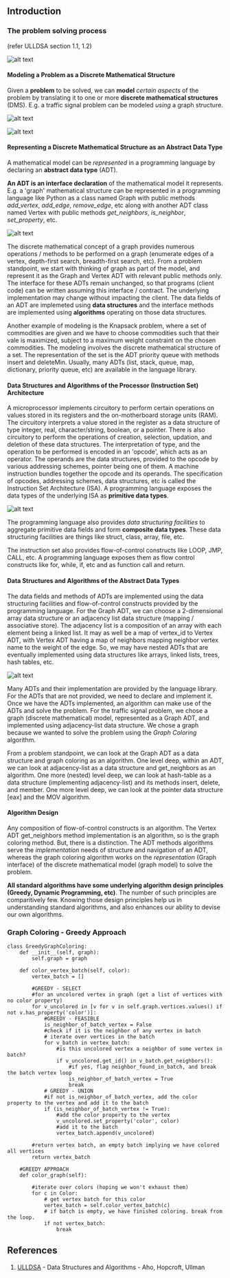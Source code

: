 ## Introduction

### The problem solving process
(refer ULLDSA section 1.1, 1.2)

![alt text](https://github.com/jeetendradhall/algorithms/raw/master/FromProblems2Instructions.png "From Problems to Machine Instructions")

#### Modeling a Problem as a Discrete Mathematical Structure

Given a **problem** to be solved, we can **model** _certain aspects_ of the problem by translating it to one or more **discrete mathematical structures** (DMS). E.g. a traffic signal problem can be modeled _using_ a graph structure.

![alt text](https://github.com/jeetendradhall/algorithms/raw/master/Intersection.png "Road intersection near JoJo's bar near Princeton University, NJ, USA")

![alt text](https://github.com/jeetendradhall/algorithms/raw/master/Graph_Model.png "graph model of the problem")

#### Representing a Discrete Mathematical Structure as an Abstract Data Type

A mathematical model can be _represented_ in a programming language by declaring an **abstract data type** (ADT).

**An ADT is an interface declaration** of the mathematical model it represents. E.g. a 'graph' mathematical structure can be represented in a programming language like Python as a class named Graph with public methods _add_vertex_, _add_edge_, _remove_edge_, etc along with another ADT class named Vertex with public methods _get_neighbors_, _is_neighbor_, _set_property_, etc.

![alt text](https://github.com/jeetendradhall/algorithms/raw/master/Graph_Vertex_ADT.png "Graph and Vertex ADTs")

The discrete mathematical concept of a graph provides numerous operations / methods to be performed on a graph (enumerate edges of a vertex, depth-first search, breadth-first search, etc). From a problem standpoint, we start with thinking of graph as part of the model, and represent it as the Graph and Vertex ADT with relevant public methods only. The interface for these ADTs remain unchanged, so that programs (client code) can be written assuming this interface / contract. The underlying implementation may change without impacting the client. The data fields of an ADT are implemeted using **data structures** and the interface methods are implemented using **algorithms** operating on those data structures.

Another example of modeling is the Knapsack problem, where a set of commodities are given and we have to choose commodities such that their vale is maximized, subject to a maximum weight constraint on the chosen commodities. The modeling involves the discrete mathematical structure of a set. The representation of the set is the ADT priority queue with methods insert and deleteMin. Usually, many ADTs (list, stack, queue, map, dictionary, priority queue, etc) are available in the language library. 

#### Data Structures and Algorithms of the Processor (Instruction Set) Architecture
A microprocessor implements circuitory to perform certain operations on values stored in its registers and the on-motherboard storage units (RAM). The circuitory interprets a value stored in the register as a data structure of type integer, real, character/string, boolean, or a pointer. There is also circuitory to perform the operations of creation, selection, updation, and deletion of these data structures. The interpretation of type, and the operation to be performed is encoded in an 'opcode', which acts as an operator. The operands are the data structures, provided to the opcode by various addressing schemes, pointer being one of them. A machine instruction bundles together the opcode and its operands. The specification of opcodes, addressing schemes, data structures, etc is called the Instruction Set Architecture (ISA). A programming language exposes the data types of the underlying ISA as **primitive data types**. 

![alt text](https://github.com/jeetendradhall/algorithms/raw/master/DataStructuresProcessorArchitecture.png "Data Structures of the Processor Architecture")

The programming language also provides _data structuring facilities_ to aggregate primitive data fields and form **composite data types**. These data structuring facilities are things like struct, class, array, file, etc.

The instruction set also provides flow-of-control constructs like LOOP, JMP, CALL, etc. A programming language exposes them as flow control constructs like for, while, if, etc and as function call and return.

#### Data Structures and Algorithms of the Abstract Data Types

The data fields and methods of ADTs are implemented using the data structuring facilities and flow-of-control constructs provided by the programming language. For the Graph ADT, we can choose a 2-dimensional array data structure or an adjacency list data structure (mapping / associative store). The adjacency list is a composition of an array with each element being a linked list. It may as well be a map of vertex_id to Vertex ADT, with Vertex ADT having a map of neighbors mapping neighbor vertex name to the weight of the edge. So, we may have nested ADTs that are eventually implemented using data structures like arrays, linked lists, trees, hash tables, etc.

![alt text](https://github.com/jeetendradhall/algorithms/raw/master/DMS-ADT-DS.png "Discrete Mathematical Structures, Abstract Data Types, and Data Structures")

Many ADTs and their implementation are provided by the language library. For the ADTs that are not provided, we need to declare and implement it. Once we have the ADTs implemented, an algorithm can make use of the ADTs and solve the problem. For the traffic signal problem, we chose a graph (discrete mathematical) model, represented as a Graph ADT, and implemented using adjacency-list data structure. We chose a graph because we wanted to solve the problem using the _Graph Coloring_ algorithm.

From a problem standpoint, we can look at the Graph ADT as a data structure and graph coloring as an algorithm. One level deep, within an ADT, we can look at adjacency-list as a data structure and get_neighbors as an algorithm. One more (nested) level deep, we can look at hash-table as a data structure (implementing adjacency-list) and its methods insert, delete, and member. One more level deep, we can look at the pointer data structure [eax] and the MOV algorithm.

#### Algorithm Design

Any composition of flow-of-control constructs is an algorithm. The Vertex ADT get_neighbors method implementation is an algorithm, so is the graph coloring method. But, there is a distinction. The ADT methods algorithms serve the _implementation_ needs of structure and navigation of an ADT, whereas the graph coloring algorithm works on the _representation_ (Graph interface) of the discrete mathematical model (graph model) to solve the problem.

**All standard algorithms have some underlying algorithm design principles (Greedy, Dynamic Programming, etc)**. The number of such principles are comparitively few. Knowing those design principles help us in understanding standard algorithms, and also enhances our ability to devise our own algorithms.

### Graph Coloring - Greedy Approach

```
class GreedyGraphColoring:
    def __init__(self, graph):
        self.graph = graph

    def color_vertex_batch(self, color):
        vertex_batch = []

        #GREEDY - SELECT
        #for an uncolored vertex in graph (get a list of vertices with no color property)
        for v_uncolored in [v for v in self.graph.vertices.values() if not v.has_property('color')]:
            #GREEDY - FEASIBLE
            is_neighbor_of_batch_vertex = False
            #check if it is the neighbor of any vertex in batch
            # iterate over vertices in the batch
            for v_batch in vertex_batch:
                #is this uncolored vertex a neighbor of some vertex in batch?
                if v_uncolored.get_id() in v_batch.get_neighbors():
                    #if yes, flag neighbor_found_in_batch, and break the batch vertex loop
                    is_neighbor_of_batch_vertex = True
                    break
            # GREEDY - UNION
            #if not is_neighbor_of_batch_vertex, add the color property to the vertex and add it to the batch
            if (is_neighbor_of_batch_vertex != True):
                #add the color property to the vertex
                v_uncolored.set_property('color', color)
                #add it to the batch
                vertex_batch.append(v_uncolored)

        #return vertex batch, an empty batch implying we have colored all vertices
        return vertex_batch

    #GREEDY APPROACH
    def color_graph(self):

        #iterate over colors (hoping we won't exhaust them)
        for c in Color:
            # get vertex batch for this color
            vertex_batch = self.color_vertex_batch(c)
            # if batch is empty, we have finished coloring. break from the loop.
            if not vertex_batch:
                break
```

## References
1. [ULLDSA](https://www.amazon.com/Data-Structures-Algorithms-Alfred-Aho/dp/0201000237/ref=sr11?crid=PED8DJ3UJARO&keywords=data+structures+and+algorithms.+aho%2C+ullman+%26+hopcroft&qid=1563976870&s=gateway&sprefix=ullman+data+structures+%2Caps%2C375&sr=8-1) - Data Structures and Algorithms - Aho, Hopcroft, Ullman
